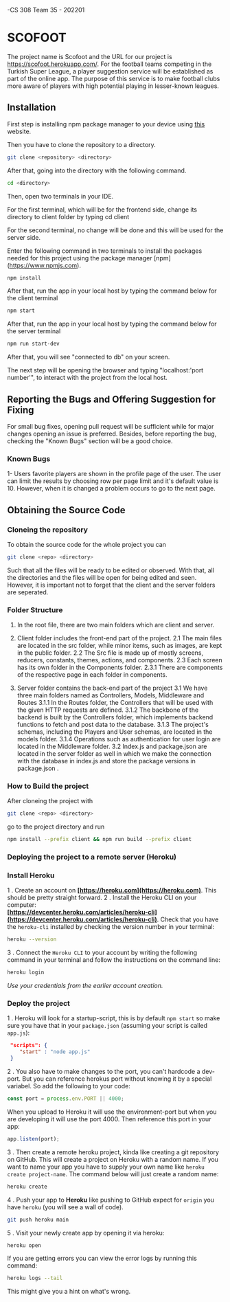 -CS 308 Team 35 - 202201
# SCOFOOT  

The project name is Scofoot and the URL for our project is https://scofoot.herokuapp.com/. For the football teams competing in the Turkish Super League, a player suggestion service will be established as part of the online app. The purpose of this service is to make football clubs more aware of players with high potential playing in lesser-known leagues.

## Installation
First step is installing npm package manager to your device using [this](https://docs.npmjs.com/downloading-and-installing-node-js-and-npm) website.

Then you have to clone the repository to a directory.

```bash
git clone <repository> <directory>
```

After that, going into the directory with the following command.

```bash
cd <directory>
```
Then, open two terminals in your IDE.

For the first terminal, which will be for the frontend side, change its directory to client folder by typing cd client

For the second terminal, no change will be done and this will be used for the server side.

Enter the following command in two terminals to install the packages needed for this project using the package manager [npm] (https://www.npmjs.com).

```bash
npm install
```
After that, run the app in your local host by typing the command below for the client terminal

```bash
npm start 
```
After that, run the app in your local host by typing the command below for the server terminal

```bash
npm run start-dev 
```

After that, you will see "connected to db" on your screen.

The next step will be opening the browser and typing "localhost:'port number'",  to interact with the project from the local host.

## Reporting the Bugs and Offering Suggestion for Fixing

For small bug fixes, opening pull request will be sufficient while for major changes opening an issue is preferred. Besides, before reporting the bug, checking the "Known Bugs" section will be a good choice.


### Known Bugs

1- Users favorite players are shown in the profile page of the user. The user can limit the results by choosing row per page limit and it's default value is 10. However, when it is changed a problem occurs to go to the next page.

## Obtaining the Source Code

### Cloneing the repository
To obtain the source code for the whole project you can
```bash
git clone <repo> <directory>
```
Such that all the files will be ready to be edited or observed. With that, all the directories and the files will be open for being edited and seen. However, it is important not to forget that the client and the server folders are seperated.



### Folder Structure

1. In the root file, there are two main folders which are client and server.
2. Client folder includes the front-end part of the project.
2.1 The main files are located in the src folder, while minor items, such as images, are kept in the public folder. 
2.2 The Src file is made up of mostly screens, reducers, constants, themes, actions, and components. 
2.3 Each screen has its own folder in the Components folder. 
2.3.1 There are components of the respective page in each folder in components.
  
3. Server folder contains the back-end part of the project
3.1 We have three main folders named as Controllers, Models, Middleware and Routes
3.1.1 In the Routes folder, the Controllers that will be used with the given HTTP requests are defined.
3.1.2 The backbone of the backend is built by the Controllers folder, which implements backend functions to fetch and post data to the database.
3.1.3 The project's schemas, including the Players and User schemas, are located in the models folder.
3.1.4 Operations such as authentication for user login are located in the Middleware folder.
3.2  Index.js and package.json are located in the server folder as well in which we make the connection with the database in index.js and store the package versions in package.json .

    

### How to Build the project

After cloneing the project with
```bash
git clone <repo> <directory>
```
go to the project directory and run
```bash
npm install --prefix client && npm run build --prefix client
```


### Deploying the project to a remote server (Heroku)

### Install Heroku

1 . Create an account on **[https://heroku.com](https://heroku.com)**. This should be pretty straight forward.
2 . Install the Heroku CLI on your computer: <br/>**[https://devcenter.heroku.com/articles/heroku-cli](https://devcenter.heroku.com/articles/heroku-cli)**. 
Check that you have the `heroku-cli` installed by checking the version number in your terminal:
```bash
heroku --version
```

3 . Connect the `Heroku CLI` to your account by writing the following command in your terminal and follow the instructions on the command line:
```bash
heroku login
```
_Use your credentials from the earlier account creation._

### Deploy the project

1 . Heroku will look for a startup-script, this is by default `npm start` so make sure you have that in your `package.json` (assuming your script is called `app.js`):
```json
 "scripts": {
    "start" : "node app.js"
 }
```

2 . You also have to make changes to the port, you can't hardcode a dev-port. But you can reference herokus port without knowing it by a special variabel. So add the following to your code:
```js
const port = process.env.PORT || 4000;
```
When you upload to Heroku it will use the environment-port but when you are developing it will use the port 4000. Then reference this port in your app:
```js
app.listen(port);
```

3 . Then create a remote heroku project, kinda like creating a git repository on GitHub. This will create a project on Heroku with a random name. If you want to name your app you have to supply your own name like `heroku create project-name`. The command below will just create a random name:
```bash
heroku create
```

4 . Push your app to __Heroku__ like pushing to GitHub expect for `origin` you have `heroku` (you will see a wall of code).
```bash
git push heroku main
```

5 . Visit your newly create app by opening it via heroku:
```bash
heroku open
```


If you are getting errors you can view the error logs by running this command:
```bash
heroku logs --tail
```

This might give you a hint on what's wrong.


